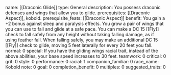 name: [[Draconic Glide]]
type: General
description: You possess draconic defenses and wings that allow you to glide.
prerequisites: [[Draconic Aspect]], kobold.
prerequisite_feats: [[Draconic Aspect]]
benefit: You gain a +2 bonus against sleep and paralysis effects. You grow a pair of wings that you can use to fall and glide at a safe pace. You can make a DC 15 [[Fly]] check to fall safely from any height without taking falling damage, as if using feather fall. When falling safely, you may make an additional DC 15 [[Fly]] check to glide, moving 5 feet laterally for every 20 feet you fall.
normal: 0
special: If you have the gliding wings racial trait, instead of the above abilities, your base speed increases to 30 feet.
teamwork: 0
critical: 0
grit: 0
style: 0
performance: 0
racial: 1
companion_familiar: 0
race_name: Kobold
note: 0
goal: 0
completion_benefit: 0
multiples: 0
suggested_traits: 0

